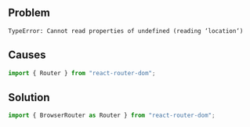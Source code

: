 ## Problem

`TypeError: Cannot read properties of undefined (reading ‘location‘)`

## Causes

```js
import { Router } from "react-router-dom";
```

## Solution

```js
import { BrowserRouter as Router } from "react-router-dom";
```
